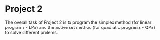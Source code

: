 # Project 2

The overall task of Project 2 is to program the simplex method (for linear programs - LPs) and the active set method (for quadratic programs - QPs) to solve different prolems.
